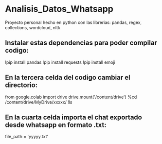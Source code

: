 # Analisis_Datos_Whatsapp
Proyecto personal hecho en python con las librerias:
pandas, regex, collections, wordcloud, nltk

## Instalar estas dependencias para poder compilar codigo:
!pip install pandas
!pip install requests
!pip install emoji

## En la tercera celda del codigo cambiar el directorio:
from google.colab import drive
drive.mount('/content/drive')
%cd /content/drive/MyDrive/xxxxx/
!ls

## En la cuarta celda importa el chat exportado desde whatsapp en formato .txt:
file_path = 'yyyyy.txt'

